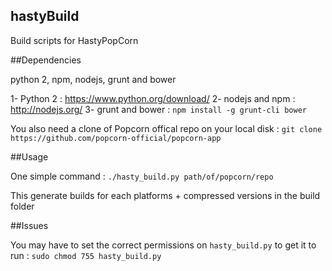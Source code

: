 hastyBuild
---

Build scripts for HastyPopCorn

##Dependencies

python 2, npm, nodejs, grunt and bower

1- Python 2 : https://www.python.org/download/
2- nodejs and npm : http://nodejs.org/
3- grunt and bower : `npm install -g grunt-cli bower`

You also need a clone of Popcorn offical repo on your local disk :
`git clone https://github.com/popcorn-official/popcorn-app`

##Usage

One simple command :
`./hasty_build.py path/of/popcorn/repo`

This generate builds for each platforms + compressed versions in the build folder

##Issues

You may have to set the correct permissions on `hasty_build.py` to get it to run :
`sudo chmod 755 hasty_build.py`

